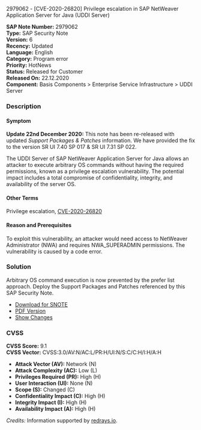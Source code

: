 2979062 - [CVE-2020-26820] Privilege escalation in SAP NetWeaver Application Server for Java (UDDI Server)

**SAP Note Number:** 2979062  
**Type:** SAP Security Note  
**Version:** 6  
**Recency:** Updated  
**Language:** English  
**Category:** Program error  
**Priority:** HotNews  
**Status:** Released for Customer  
**Released On:** 22.12.2020  
**Component:** Basis Components > Enterprise Service Infrastructure > UDDI Server  

### Description

#### Symptom
**Update 22nd December 2020:** This note has been re-released with updated *Support Packages & Patches* information. We have provided the fix to the version SR UI 7.40 SP 017 & SR UI 7.31 SP 022.

The UDDI Server of SAP NetWeaver Application Server for Java allows an attacker to execute arbitrary OS commands without having the required permissions, known as a privilege escalation vulnerability. The potential impact includes a total compromise of confidentiality, integrity, and availability of the server OS.

#### Other Terms
Privilege escalation, [CVE-2020-26820](https://cve.mitre.org/cgi-bin/cvename.cgi?name=CVE-2020-26820)

#### Reason and Prerequisites
To exploit this vulnerability, an attacker would need access to NetWeaver Administrator (NWA) and requires NWA_SUPERADMIN permissions. The vulnerability is caused by a code error.

### Solution
Arbitrary OS command execution is now prevented by the prefer list approach. Deploy the Support Packages and Patches referenced by this SAP Security Note.

- [Download for SNOTE](https://notesdownloads.sap.com/note/0040000001883462020)
- [PDF Version](https://userapps.support.sap.com/sap/support/sfm/notes/print/0002979062?language=en-US&token=8C017C45A0824D672F88F95CD3B30D89)
- [Show Changes](https://me.sap.com/notesLatestChanges/0002979062/E/diff)

### CVSS

**CVSS Score:** 9.1  
**CVSS Vector:** CVSS:3.0/AV:N/AC:L/PR:H/UI:N/S:C/C:H/I:H/A:H

- **Attack Vector (AV):** Network (N)  
- **Attack Complexity (AC):** Low (L)  
- **Privileges Required (PR):** High (H)  
- **User Interaction (UI):** None (N)  
- **Scope (S):** Changed (C)  
- **Confidentiality Impact (C):** High (H)  
- **Integrity Impact (I):** High (H)  
- **Availability Impact (A):** High (H)  

*Credits:* Information supported by [redrays.io](https://redrays.io).